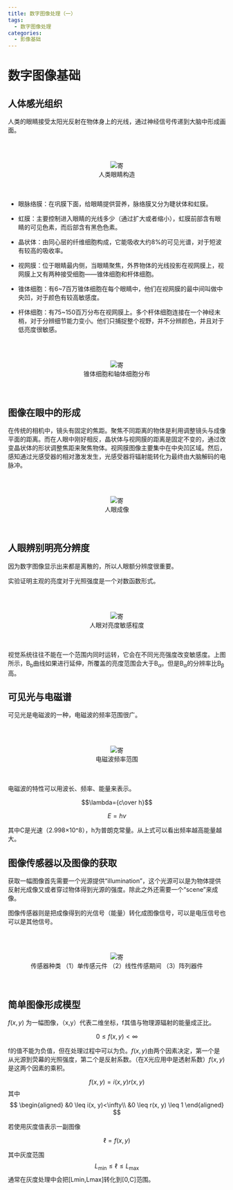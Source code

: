 ```yaml
---
title: 数字图像处理（一）
tags:
  - 数字图像处理
categories:
  - 影像基础
---
```


# 数字图像基础

## 人体感光组织
人类的眼睛接受太阳光反射在物体身上的光线，通过神经信号传递到大脑中形成画面。

<br/><br>
<div>			<!--块级封装-->
    <center>	<!--将图片和文字居中-->
    <img src="https://cdn.staticaly.com/gh/maxiro-samurai/image-bed@main/image/image.25mpxo6x085c.webp"
        alt="寄"
        style="zoom:这里写图片的缩放百分比"/>
    <br>		<!--换行-->
    人类眼睛构造	<!--标题-->
    </center>
</div>
<br><br> 

* 眼脉络膜：在巩膜下面，给眼睛提供营养，脉络膜又分为睫状体和虹膜。

* 虹膜：主要控制进入眼睛的光线多少（通过扩大或者缩小），虹膜前部含有眼睛的可见色素，而后部含有黑色色素。

* 晶状体：由同心层的纤维细胞构成，它能吸收大约8%的可见光谱，对于短波有较高的吸收率。
* 视网膜：位于眼睛最内侧，当眼睛聚焦，外界物体的光线投影在视网膜上，视网膜上又有两种接受细胞——锥体细胞和杆体细胞。

* 锥体细胞：有6~7百万锥体细胞在每个眼睛中，他们在视网膜的最中间叫做中央凹，对于颜色有较高敏感度。

* 杆体细胞：有75~150百万分布在视网膜上。多个杆体细胞连接在一个神经末梢，对于分辨细节能力变小。他们只捕捉整个视野，并不分辨颜色，并且对于低亮度很敏感。

<br/><br>
<div>			<!--块级封装-->
    <center>	<!--将图片和文字居中-->
    <img src="https://cdn.staticaly.com/gh/maxiro-samurai/image-bed@main/image/image.1w42d4w8q5ls.webp"
        alt="寄"
        style="zoom:这里写图片的缩放百分比"/>
    <br>		<!--换行-->
    锥体细胞和轴体细胞分布	<!--标题-->
    </center>
</div>
<br><br> 

## 图像在眼中的形成

在传统的相机中，镜头有固定的焦距。聚焦不同距离的物体是利用调整镜头与成像平面的距离。而在人眼中刚好相反，晶状体与视网膜的距离是固定不变的，通过改变晶状体的形状调整焦距来聚焦物体。视网膜图像主要集中在中央凹区域。然后，感知通过光感受器的相对激发发生，光感受器将辐射能转化为最终由大脑解码的电脉冲。

<br/><br>
<div>			<!--块级封装-->
    <center>	<!--将图片和文字居中-->
    <img src="https://cdn.staticaly.com/gh/maxiro-samurai/image-bed@main/image/image.58c5dp7eh140.webp"
        alt="寄"
        style="zoom:这里写图片的缩放百分比"/>
    <br>		<!--换行-->
    人眼成像	<!--标题-->
    </center>
</div>
<br><br> 

## 人眼辨别明亮分辨度

因为数字图像显示出来都是离散的，所以人眼额分辨度很重要。

实验证明主观的亮度对于光照强度是一个对数函数形式。

<br/><br>
<div>			<!--块级封装-->
    <center>	<!--将图片和文字居中-->
    <img src="https://cdn.staticaly.com/gh/maxiro-samurai/image-bed@main/image/image.5hv3l2bbyhk0.webp"
        alt="寄"
        style="zoom:这里写图片的缩放百分比"/>
    <br>		<!--换行-->
    人眼对亮度敏感程度	<!--标题-->
    </center>
</div>
<br><br> 

视觉系统往往不能在一个范围内同时运转，它会在不同光亮强度改变敏感度。上图所示，B<sub>b</sub>曲线如果进行延伸，所覆盖的亮度范围会大于B<sub>α</sub>。但是B<sub>α</sub>的分辨率比B<sub>β</sub>高。

## 可见光与电磁谱

可见光是电磁波的一种，电磁波的频率范围很广。

<br/><br>
<div>			<!--块级封装-->
    <center>	<!--将图片和文字居中-->
    <img src="https://cdn.staticaly.com/gh/maxiro-samurai/image-bed@main/image/1688546595688.12ljgoq2n6nk.webp"
        alt="寄"
        style="zoom:这里写图片的缩放百分比"/>
    <br>		<!--换行-->
    电磁波频率范围	<!--标题-->
    </center>
</div>
<br><br> 

电磁波的特性可以用波长、频率、能量来表示。

$$\lambda={c\over h}$$

$$E = hv $$

其中C是光速（2.998×10^8），h为普朗克常量。从上式可以看出频率越高能量越大。

## 图像传感器以及图像的获取

获取一幅图像首先需要一个光源提供“illumination”，这个光源可以是为物体提供反射光成像又或者穿过物体得到光源的强度。除此之外还需要一个“scene”来成像。

图像传感器则是把成像得到的光信号（能量）转化成图像信号，可以是电压信号也可以是其他信号。

<br/><br>
<div>			<!--块级封装-->
    <center>	<!--将图片和文字居中-->
    <img src="https://cdn.staticaly.com/gh/maxiro-samurai/image-bed@main/image/image.4xrza1k955c0.webp"
        alt="寄"
        style="zoom:这里写图片的缩放百分比"/>
    <br>		<!--换行-->
    传感器种类 （1）单传感元件 （2）线性传感期间	（3）阵列器件<!--标题-->
    </center>
</div>
<br><br> 


## 简单图像形成模型



$f(x,y)$ 为一幅图像，（x,y）代表二维坐标，f其值与物理源辐射的能量成正比。

$$
0 \leq f(x, y)<\infty
$$

f的值不能为负值，但在处理过程中可以为负。$f(x,y)$由两个因素决定，第一个是从光源到荧幕的光照强度，第二个是反射系数。（在X光应用中是透射系数）$f(x,y)$是这两个因素的乘积。

$$
f(x, y)=i(x, y) r(x, y)
$$
其中
$$
\begin{aligned}
&0 \leq i(x, y)<\infty\\
&0 \leq r(x, y) \leq 1
\end{aligned}
$$

若使用灰度值表示一副图像

$$
\ell=f(x, y)
$$

其中灰度范围
$$
L_{\min } \leq \ell \leq L_{\max }
$$
通常在灰度处理中会把[Lmin,Lmax]转化到[0,C]范围。
